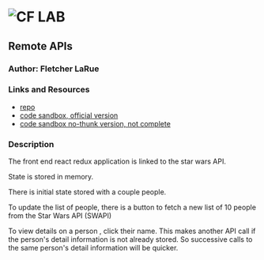 ![CF](http://i.imgur.com/7v5ASc8.png) LAB
=================================================

## Remote APIs

### Author: Fletcher LaRue

### Links and Resources
* [repo](https://github.com/asdFletcher/33-remote-apis)
* [code sandbox, official version](https://codesandbox.io/s/pm4po3j00j)
* [code sandbox no-thunk version, not complete](https://codesandbox.io/s/74lyzrvq06)


### Description

The front end react redux application is linked to the star wars API.

State is stored in memory.

There is initial state stored with a couple people.

To update the list of people, there is a button to fetch a new list of 10 people from the Star Wars API (SWAPI)

To view details on a person , click their name. This makes another API call if the person's detail information is not already stored. So successive calls to the same person's detail information will be quicker.

